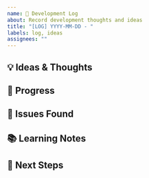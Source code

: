 ```yaml
---
name: 💭 Development Log
about: Record development thoughts and ideas
title: "[LOG] YYYY-MM-DD - "
labels: log, ideas
assignees: ""
---
```

## 💡 Ideas & Thoughts

## 🔧 Progress

## 🐛 Issues Found
<!-- Check bugs -->

## 📚 Learning Notes

## 🎯 Next Steps
